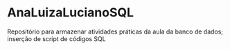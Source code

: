 # AnaLuizaLucianoSQL
Repositório para armazenar atividades práticas da aula da banco de dados;
inserção de script de códigos SQL
